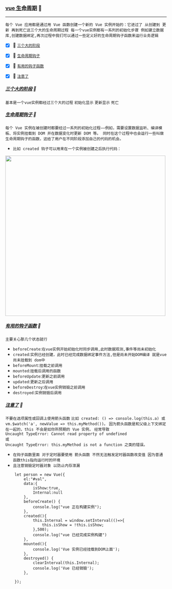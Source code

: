 ### [vue 生命周期](#top) :maple_leaf: <b id="top"></b> 

----
`每个 Vue 应用都是通过用 Vue 函数创建一个新的 Vue 实例开始的：它进过了 从创建到 更新 再到死亡这三个大的生命周期过程 每一个vue实例都有一系列的初始化步骤
例如建立数据库,创建数据绑定,再次过程中我们可以通过一些定义好的生命周期钩子函数来运行业务逻辑`

- [x] :maple_leaf: [`三个大的阶段`](#process)
- [x] :maple_leaf: [`生命周期钩子`](#hook)
- [x] :maple_leaf: [`有用的钩子函数`](#useful)
- [x] :maple_leaf: [`注意了`](#notice)


##### [三个大的阶段](#top)  :maple_leaf: <b id="hook"></b> 
`基本是一个vue实例都经过三个大的过程` `初始化显示` `更新显示` `死亡`

##### [生命周期钩子](#top)  :maple_leaf: <b id="process"></b> 
`每个 Vue 实例在被创建时都要经过一系列的初始化过程——例如，需要设置数据监听、编译模板、将实例挂载到 DOM 并在数据变化时更新 DOM 等。
同时在这个过程中也会运行一些叫做生命周期钩子的函数，这给了用户在不同阶段添加自己的代码的机会。`
* `比如 created 钩子可以用来在一个实例被创建之后执行代码：`

<img src="https://cn.vuejs.org/images/lifecycle.png" width = "500" />


##### [有用的钩子函数](#top)  :maple_leaf: <b id="useful"></b> 
`主要关心那几个状态就行`
* `beforeCreate`:`在vue实例开始初始化时同步调用,此时数据观测,事件等尚未初始化`
* `created`:`实例已经创建，此时已经完成数据绑定事件方法,但是尚未开始DOM编译 就是vue尚未挂载到 dom中`
* `beforeMount`:`挂载之前调用`
* `mounted`:`挂载后调用的函数`
* `beforeUpdate`:`更新之前调用`
* `updated`:`更新之后调用`
* `beforeDestroy`:`在vue实例销毁之前调用`
* `destroyed`:`实例销毁后调用`

##### [注意了](#top)  :maple_leaf: <b id="notice"></b> 
`不要在选项属性或回调上使用箭头函数` `比如 created: () => console.log(this.a) 或
vm.$watch('a', newValue => this.myMethod())。` `因为箭头函数是和父级上下文绑定在一起的，this
不会是如你所预期的 Vue 实例，` `经常导致` <br/>
`Uncaught TypeError: Cannot read property of undefined` <br/>
`或`  <br/>
`Uncaught TypeError: this.myMethod is not a function 之类的错误。` <br/>

* `在钩子函数里面 对于定时器要使用 箭头函数 不然无法触发定时器函数改变值 因为普通函数this指向运行时的环境`
* `且注意销毁定时器对象 以防止内存泄漏`
```node
    let person = new Vue({
        el:"#val",
        data:{
            isShow:true,
            Internal:null
        },
        beforeCreate() {
            console.log("vue 正在构建实例");
        },
        created(){
            this.Internal = window.setInterval(()=>{
                this.isShow = !this.isShow;
            },500);
            console.log("vue 已经完成实例构建")
        },
        mounted(){
            console.log('Vue 实例已经挂载到DOM上面');
        },
        destroyed() {
            clearInterval(this.Internal);
            console.log('Vue 已经销毁');
        },
        
    });
```
